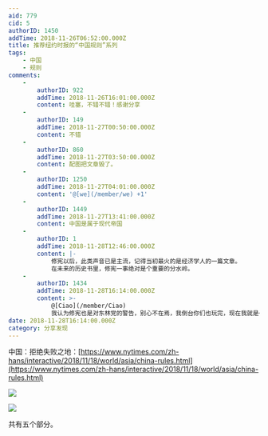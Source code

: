 ```yaml
---
aid: 779
cid: 5
authorID: 1450
addTime: 2018-11-26T06:52:00.000Z
title: 推荐纽约时报的“中国规则”系列
tags:
    - 中国
    - 规则
comments:
    -
        authorID: 922
        addTime: 2018-11-26T16:01:00.000Z
        content: 哇塞，不错不错！感谢分享
    -
        authorID: 149
        addTime: 2018-11-27T00:50:00.000Z
        content: 不错
    -
        authorID: 860
        addTime: 2018-11-27T03:50:00.000Z
        content: 配图把文章毁了。
    -
        authorID: 1250
        addTime: 2018-11-27T04:01:00.000Z
        content: '@[we](/member/we) +1'
    -
        authorID: 1449
        addTime: 2018-11-27T13:41:00.000Z
        content: 中国是属于现代帝国
    -
        authorID: 1
        addTime: 2018-11-28T12:46:00.000Z
        content: |-
            修宪以后，此类声音已是主流，记得当初最火的是经济学人的一篇文章。  
            在未来的历史书里，修宪一事绝对是个重要的分水岭。
    -
        authorID: 1434
        addTime: 2018-11-28T16:14:00.000Z
        content: >-
            @[Ciao](/member/Ciao)
            我认为修宪也是对东林党的警告，别心不在焉，我倒台你们也玩完，现在我就是一切，不要想等我下台清算，必须跟我一条线。但是，现在还没达成一致，珠港澳演讲匆匆，可以看出美国的时机微妙，东林党也在继续动作。
date: 2018-11-28T16:14:00.000Z
category: 分享发现
---
```


中国：拒绝失败之地：[https://www.nytimes.com/zh-hans/interactive/2018/11/18/world/asia/china-rules.html](https://www.nytimes.com/zh-hans/interactive/2018/11/18/world/asia/china-rules.html)

![](https://telegra.ph/file/632a9e98387facbbe0871.png)

![](https://telegra.ph/file/f97d8eb60124af6e80383.png)

共有五个部分。
